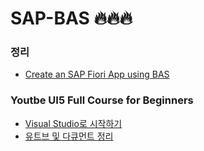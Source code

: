 # SAP-BAS 🔥🔥🔥
### 정리
- [Create an SAP Fiori App using BAS](https://www.notion.so/Create-an-SAP-Fiori-App-using-BAS-1f734f80ea1d41a199208b864e8f9d3c)


### Youtbe UI5 Full Course for Beginners
- [Visual Studio로 시작하기](https://www.notion.so/Visual-Studio-7ad8d689928f4019bdcc0371b96f4818)
- [유트브 및 다큐먼트 정리](https://www.notion.so/57c3af73116a4f008f1764735f9385db?v=03d2b442daac4e79935ff59bdaa83839)
